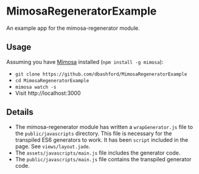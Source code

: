 MimosaRegeneratorExample
========================

An example app for the mimosa-regenerator module.

## Usage

Assuming you have [Mimosa](http://mimosa.io) installed (`npm install -g mimosa`):

* `git clone https://github.com/dbashford/MimosaRegeneratorExample`
* `cd MimosaRegeneratorExample`
* `mimosa watch -s`
* Visit http://localhost:3000

## Details

* The mimosa-regenerator module has written a `wrapGenerator.js` file to the `public/javascripts` directory.  This file is necessary for the transpiled ES6 generators to work.  It has been `script` included in the page.  See `views/layout.jade`.
* The `assets/javascripts/main.js` file includes the generator code.
* The `public/javascripts/main.js` file contains the transpiled generator code.


